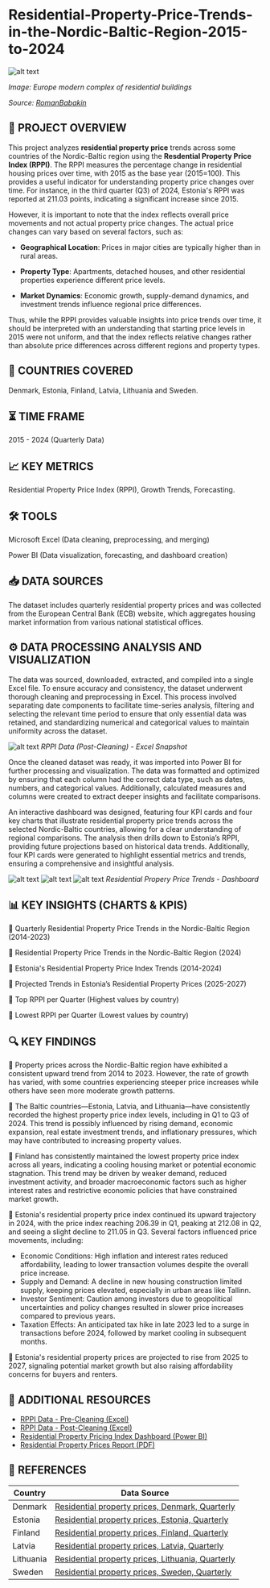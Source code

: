 # Residential-Property-Price-Trends-in-the-Nordic-Baltic-Region-2015-to-2024

![alt text](image-3.png)

*Image: Europe modern complex of residential buildings*

*Source: [RomanBabakin](https://www.istockphoto.com/photo/europe-modern-complex-of-residential-buildings-gm1165384568-320657672)*


## 📝 PROJECT OVERVIEW
This project analyzes **residential property price** trends across some countries of the Nordic-Baltic region using the **Resdential Property Price Index (RPPI)**. The RPPI measures the percentage change in residential housing prices over time, with 2015 as the base year (2015=100). This provides a useful indicator for understanding property price changes over time. For instance, in the third quarter (Q3) of 2024, Estonia's RPPI was reported at 211.03 points, indicating a significant increase since 2015.

However, it is important to note that the index reflects overall price movements and not actual property price changes. The actual price changes can vary based on several factors, such as:
- **Geographical Location**: Prices in major cities are typically higher than in rural areas.

- **Property Type**: Apartments, detached houses, and other residential properties experience different price levels.

- **Market Dynamics**: Economic growth, supply-demand dynamics, and investment trends influence regional price differences.

Thus, while the RPPI provides valuable insights into price trends over time, it should be interpreted with an understanding that starting price levels in 2015 were not uniform, and that the index reflects relative changes rather than absolute price differences across different regions and property types.

## 📍 COUNTRIES COVERED
Denmark, Estonia, Finland, Latvia, Lithuania and Sweden.

## ⏳ TIME FRAME
2015 - 2024 (Quarterly Data)

## 📈 KEY METRICS
Residential Property Price Index (RPPI), Growth Trends, Forecasting.

## 🛠 TOOLS
Microsoft Excel (Data cleaning, preprocessing, and merging)

Power BI (Data visualization, forecasting, and dashboard creation)

## 📥 DATA SOURCES
The dataset includes quarterly residential property prices and was collected from the European Central Bank (ECB) website, which aggregates housing market information from various national statistical offices.

## ⚙️ DATA PROCESSING ANALYSIS AND VISUALIZATION
The data was sourced, downloaded, extracted, and compiled into a single Excel file. To ensure accuracy and consistency, the dataset underwent thorough cleaning and preprocessing in Excel. This process involved separating date components to facilitate time-series analysis, filtering and selecting the relevant time period to ensure that only essential data was retained, and standardizing numerical and categorical values to maintain uniformity across the dataset.

![alt text](image-2.png)
*RPPI Data (Post-Cleaning) - Excel Snapshot*

Once the cleaned dataset was ready, it was imported into Power BI for further processing and visualization. The data was formatted and optimized by ensuring that each column had the correct data type, such as dates, numbers, and categorical values. Additionally, calculated measures and columns were created to extract deeper insights and facilitate comparisons.

An interactive dashboard was designed, featuring four KPI cards and four key charts that illustrate residential property price trends across the selected Nordic-Baltic countries, allowing for a clear understanding of regional comparisons. The analysis then drills down to Estonia’s RPPI, providing future projections based on historical data trends. Additionally, four KPI cards were generated to highlight essential metrics and trends, ensuring a comprehensive and insightful analysis.

![alt text](image-9.png)
![alt text](image-8.png)
![alt text](image-7.png)
*Residential Propery Price Trends - Dashboard*

## 📊 KEY INSIGHTS (CHARTS & KPIS)
🔹 Quarterly Residential Property Price Trends in the Nordic-Baltic Region (2014-2023)

🔹 Residential Property Price Trends in the Nordic-Baltic Region (2024)

🔹 Estonia's Residential Property Price Index Trends (2014-2024)

🔹 Projected Trends in Estonia’s Residential Property Prices (2025-2027)

🔹 Top RPPI per Quarter (Highest values by country)

🔹 Lowest RPPI per Quarter (Lowest values by country)

## 🔍 KEY FINDINGS
🔹 Property prices across the Nordic-Baltic region have exhibited a consistent upward trend from 2014 to 2023. However, the rate of growth has varied, with some countries experiencing steeper price increases while others have seen more moderate growth patterns.

🔹 The Baltic countries—Estonia, Latvia, and Lithuania—have consistently recorded the highest property price index levels, including in Q1 to Q3 of 2024. This trend is possibly influenced by rising demand, economic expansion, real estate investment trends, and inflationary pressures, which may have contributed to increasing property values.

🔹 Finland has consistently maintained the lowest property price index across all years, indicating a cooling housing market or potential economic stagnation. This trend may be driven by weaker demand, reduced investment activity, and broader macroeconomic factors such as higher interest rates and restrictive economic policies that have constrained market growth.

🔹 Estonia's residential property price index continued its upward trajectory in 2024, with the price index reaching 206.39 in Q1, peaking at 212.08 in Q2, and seeing a slight decline to 211.05 in Q3. Several factors influenced price movements, including:
- Economic Conditions: High inflation and interest rates reduced affordability, leading to lower transaction volumes despite the overall price increase.
- Supply and Demand: A decline in new housing construction limited supply, keeping prices elevated, especially in urban areas like Tallinn.
- Investor Sentiment: Caution among investors due to geopolitical uncertainties and policy changes resulted in slower price increases compared to previous years.
- Taxation Effects: An anticipated tax hike in late 2023 led to a surge in transactions before 2024, followed by market cooling in subsequent months.

🔹 Estonia's residential property prices are projected to rise from 2025 to 2027, signaling potential market growth but also raising affordability concerns for buyers and renters.

## 📂 ADDITIONAL RESOURCES

- [RPPI Data - Pre-Cleaning (Excel)](https://github.com/AnalyticsByKristin/Residential-Property-Price-Trends-in-the-Nordic-Baltic-Region-2015-to-2024/raw/refs/heads/main/RPPI%20Data%20-%20Pre-Cleaning.xlsx) 
- [ RPPI Data - Post-Cleaning (Excel)](https://github.com/AnalyticsByKristin/Residential-Property-Price-Trends-in-the-Nordic-Baltic-Region-2015-to-2024/raw/refs/heads/main/RPPI%20Data%20-%20Post-Cleaning.xlsx)  
- [Residential Property Pricing Index Dashboard (Power BI)](https://github.com/AnalyticsByKristin/Residential-Property-Price-Trends-in-the-Nordic-Baltic-Region-2015-to-2024/raw/refs/heads/main/Residential%20Property%20Pricing%20Index%20(2015%20-%202024)%20-%20PowerBI.pbix)  
- [Residential Property Prices Report (PDF)](https://github.com/AnalyticsByKristin/Residential-Property-Price-Trends-in-the-Nordic-Baltic-Region-2015-to-2024/blob/bf142a1eb01c6c790362cc8ec285fbf1fcd4e07e/Residential%20property%20prices%20-%20Dashboard%20-%20PDF.pdf)  

## 🔗 REFERENCES
| Country   | Data Source |
|-----------|------------|
| Denmark   | [Residential property prices, Denmark, Quarterly](https://data.ecb.europa.eu/data/datasets/RESR/RESR.Q.DK._T.N.RTH.TVAL.DK1.TB.N.IX) |
| Estonia   | [Residential property prices, Estonia, Quarterly](https://data.ecb.europa.eu/data/datasets/RESR/RESR.Q.EE._T.N._TR.TVAL.EE1.TB.N.IX) |
| Finland   | [Residential property prices, Finland, Quarterly](https://data.ecb.europa.eu/data/datasets/RESR/RESR.Q.FI._T.N.XTR.TVAL.FI1.TB.N.IX) |
| Latvia    | [Residential property prices, Latvia, Quarterly](https://data.ecb.europa.eu/data/datasets/RESR/RESR.Q.LV._T.N._TR.TVAL.LV1.TB.N.IX) |
| Lithuania | [Residential property prices, Lithuania, Quarterly](https://data.ecb.europa.eu/data/datasets/RESR/RESR.Q.LT._T.N._TR.TVAL.4D0.TB.N.IX) |
| Sweden    | [Residential property prices, Sweden, Quarterly](https://data.ecb.europa.eu/data/datasets/RESR/RESR.Q.SE._T.N.XTR.TVAL.SE1.TB.N.IX) |